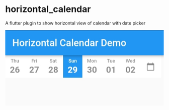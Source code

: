 # horizontal_calendar
 A flutter plugin to show horizontal view of calendar with date picker
 
![calendar image](screenshot.jpg)
